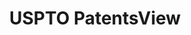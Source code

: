 ---
layout: default
bigquery: https://console.cloud.google.com/bigquery?p=patents-public-data&d=patentsview&page=dataset
citation: Attribution should be given to PatentsView for use, distribution, or derivative
  works.
code: https://github.com/CSSIP-AIR/PatentsView-Code-Snippets/
contributors: USPTO
cost: None
description: 'PatentsView includes US patent data including raw data (summaries, applications,
  pregrant applications), disambugations of inventors and assignees, and inventor
  gender estimates.  Also foreign priority data, # of figures and sheets, and government
  interest statements.'
documentation: https://patentsview.org/query/builder-faqs
last_edit: 04/08/2022, 23:44:48
location: https://patentsview.org/
maintained_by: USPTO
record_creation_timestamp: 12/2/2020 17:20:46
schema_fields:
- doctype
- ipc_class
- subclass
- inventor_id
- disamb_inventor_id_20181127
- organization
- subgroup
- group_id
- designation
- county_fips
- num
- text
- country_transformed
- disamb_inventor_id_20191008
- type
- disamb_assignee_id_20200929
- variety
- status
- attribution_status
- latitude
- f371_date
- symbol_position
- id
- abstract
- disamb_assignee_id_20200331
- disamb_inventor_id_20190312
- section_id
- category
- f102_date
- longitude
- organization_id
- lapse_of_patent
- rawassignee_id
- classification_level
- country
- sector_title
- name_last
- county
- level_one
- male_flag
- _102_date
- field_title
- group
- male
- latlong
- disamb_inventor_id_20171226
- relkind
- location_id
- num_sheets
- disclaimer_date
- city
- disamb_inventor_id_20191231
- patent_id
- classification_data_source
- date
- name
- main_group
- latin_name
- section
- disamb_assignee_id_20190312
- uuid
- disamb_assignee_id_20191231
- disamb_inventor_id_20171003
- term_disclaimer
- applicant_type
- role
- term_grant
- level_three
- classification_status
- citation_id
- filename
- disamb_inventor_id_20170808
- length
- level_two
- lname
- disamb_assignee_id_20181127
- deceased
- _371_date
- num_claims
- lawyer_id
- subcategory_id
- subgroup_id
- classification_value
- mainclass_id
- application_id
- disamb_inventor_id_20170307
- subclass_id
- disamb_inventor_id_20180528
- subsection_id
- field_id
- state_fips
- dependent
- rawlocation_id
- doc_type
- disamb_assignee_id_20200630
- exemplary
- rawinventor_id
- disamb_inventor_id_20200630
- disamb_inventor_id_20200331
- rel_id
- fname
- name_first
- reldocno
- disamb_inventor_id_20201229
- category_id
- disamb_assignee_id_20191008
- state
- disamb_assignee_id_20190820
- number
- contract_award_number
- ipc_version_indicator
- publication_number
- disamb_inventor_id_20190820
- disamb_inventor_id_20200929
- term_extension
- gi_statement
- title
- withdrawn
- sequence
- num_figures
- rule_47
- kind
- action_date
- series_code
- assignee_id
shortname: patentsview
tags:
- disambiguation
- United States
- gender
terms_of_use: Creative Commons Attribution 4.0 International License.
timeframe: 1963-1999
title: USPTO PatentsView
uuid: cf1780b1-e265-4e49-8d1d-83b9cfe0fd9a
---